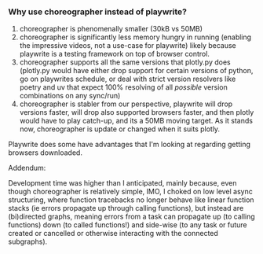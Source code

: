 ### Why use choreographer instead of playwrite?

1. choreographer is phenomenally smaller (30kB vs 50MB)
2. choreographer is significantly less memory hungry in running (enabling the impressive videos, not a use-case for playwrite)
   likely because playwrite is a testing framework on top of browser control.
3. choreographer supports all the same versions that plotly.py does (plotly.py would have either drop support for certain versions of
python, go on playwrites schedule, or deal with strict version resolvers like poetry and uv that expect 100% resolving of all *possible*
version combinations on any sync/run)
4. choreographer is stabler from our perspective, playwrite will drop versions faster, will drop also supported browsers faster, and
then plotly would have to play catch-up, and its a 50MB moving target. As it stands now, choreographer is update or changed
when it suits plotly.

Playwrite does some have advantages that I'm looking at regarding getting browsers downloaded.

Addendum:

Development time was higher than I anticipated, mainly because, even though choreographer is relatively simple, IMO,
I choked on low level async structuring, where function tracebacks no longer behave like linear function stacks
(ie errors propagate up through calling functions), but instead are (bi)directed graphs, meaning errors from a task can
propagate up (to calling functions) down (to called functions!) and side-wise
(to any task or future created or cancelled or otherwise interacting with the connected subgraphs).
